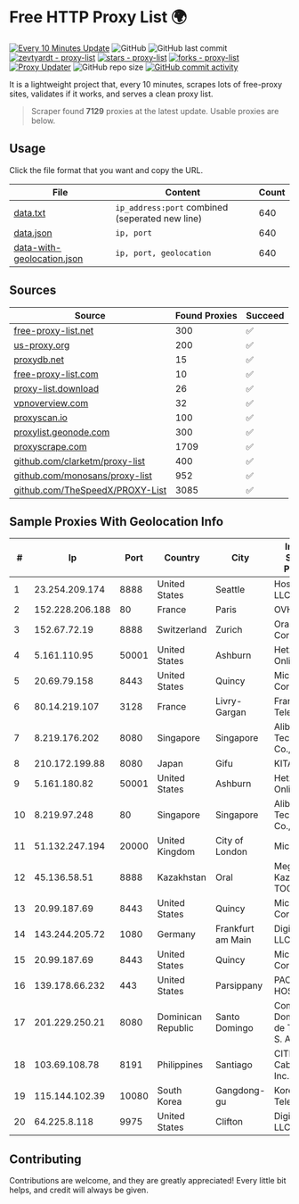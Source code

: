 
# Free HTTP Proxy List 🌍

[![Every 10 Minutes Update](https://github.com/mertguvencli/http-proxy-list/actions/workflows/main.yml/badge.svg?branch=main)](https://github.com/mertguvencli/http-proxy-list/actions/workflows/main.yml)
![GitHub](https://img.shields.io/github/license/mertguvencli/http-proxy-list)
![GitHub last commit](https://img.shields.io/github/last-commit/mertguvencli/http-proxy-list)
[![zevtyardt - proxy-list](https://img.shields.io/static/v1?label=zevtyardt&message=proxy-list&color=blue&logo=github)](https://github.com/zevtyardt/proxy-list "Go to GitHub repo")
[![stars - proxy-list](https://img.shields.io/github/stars/zevtyardt/proxy-list?style=social)](https://github.com/zevtyardt/proxy-list)
[![forks - proxy-list](https://img.shields.io/github/forks/zevtyardt/proxy-list?style=social)](https://github.com/zevtyardt/proxy-list)
[![Proxy Updater](https://github.com/zevtyardt/proxy-list/workflows/Proxy%20Updater/badge.svg)](https://github.com/zevtyardt/proxy-list/actions?query=workflow:"Proxy+Updater")
![GitHub repo size](https://img.shields.io/github/repo-size/zevtyardt/proxy-list)
[![GitHub commit activity](https://img.shields.io/github/commit-activity/m/zevtyardt/proxy-list?logo=commits)](https://github.com/zevtyardt/proxy-list/commits/main)

It is a lightweight project that, every 10 minutes, scrapes lots of free-proxy sites, validates if it works, and serves a clean proxy list.

> Scraper found **7129** proxies at the latest update. Usable proxies are below.

## Usage

Click the file format that you want and copy the URL.

|File|Content|Count|
|----|-------|-----|
|[data.txt](https://raw.githubusercontent.com/mertguvencli/http-proxy-list/main/proxy-list/data.txt)|`ip_address:port` combined (seperated new line)|640|
|[data.json](https://raw.githubusercontent.com/mertguvencli/http-proxy-list/main/proxy-list/data.json)|`ip, port`|640|
|[data-with-geolocation.json](https://raw.githubusercontent.com/mertguvencli/http-proxy-list/main/proxy-list/data-with-geolocation.json)|`ip, port, geolocation`|640|

## Sources

|Source|Found Proxies|Succeed|
|------|-------------|-------|
|[free-proxy-list.net](https://free-proxy-list.net)|300|✅|
|[us-proxy.org](https://www.us-proxy.org)|200|✅|
|[proxydb.net](http://proxydb.net)|15|✅|
|[free-proxy-list.com](https://free-proxy-list.com/?page=&port=&type%5B%5D=http&type%5B%5D=https&up_time=0&search=Search)|10|✅|
|[proxy-list.download](https://www.proxy-list.download/HTTP)|26|✅|
|[vpnoverview.com](https://vpnoverview.com/privacy/anonymous-browsing/free-proxy-servers)|32|✅|
|[proxyscan.io](https://www.proxyscan.io)|100|✅|
|[proxylist.geonode.com](https://proxylist.geonode.com/api/proxy-list?limit=300&page=1&sort_by=lastChecked&sort_type=desc&protocols=http,https)|300|✅|
|[proxyscrape.com](https://api.proxyscrape.com/v2/?request=displayproxies&protocol=http&timeout=10000&country=all&ssl=all&anonymity=all)|1709|✅|
|[github.com/clarketm/proxy-list](https://raw.githubusercontent.com/clarketm/proxy-list/master/proxy-list-raw.txt)|400|✅|
|[github.com/monosans/proxy-list](https://raw.githubusercontent.com/monosans/proxy-list/main/proxies/http.txt)|952|✅|
|[github.com/TheSpeedX/PROXY-List](https://raw.githubusercontent.com/TheSpeedX/PROXY-List/master/http.txt)|3085|✅|


## Sample Proxies With Geolocation Info

|#|Ip|Port|Country|City|Internet Service Provider|
|-|--|----|-------|----|-------------------------|
|1|23.254.209.174|8888|United States|Seattle|Hostwinds LLC.|
|2|152.228.206.188|80|France|Paris|OVH SAS|
|3|152.67.72.19|8888|Switzerland|Zurich|Oracle Corporation|
|4|5.161.110.95|50001|United States|Ashburn|Hetzner Online GmbH|
|5|20.69.79.158|8443|United States|Quincy|Microsoft Corporation|
|6|80.14.219.107|3128|France|Livry-Gargan|France Telecom|
|7|8.219.176.202|8080|Singapore|Singapore|Alibaba (US) Technology Co., Ltd.|
|8|210.172.199.88|8080|Japan|Gifu|KITAGATA|
|9|5.161.180.82|50001|United States|Ashburn|Hetzner Online GmbH|
|10|8.219.97.248|80|Singapore|Singapore|Alibaba (US) Technology Co., Ltd.|
|11|51.132.247.194|20000|United Kingdom|City of London|Microsoft|
|12|45.136.58.51|8888|Kazakhstan|Oral|Megahost Kazakhstan TOO|
|13|20.99.187.69|8443|United States|Quincy|Microsoft Corporation|
|14|143.244.205.72|1080|Germany|Frankfurt am Main|DigitalOcean, LLC|
|15|20.99.187.69|8443|United States|Quincy|Microsoft Corporation|
|16|139.178.66.232|443|United States|Parsippany|PACKET-HOST|
|17|201.229.250.21|8080|Dominican Republic|Santo Domingo|Compañía Dominicana de Teléfonos S. A.|
|18|103.69.108.78|8191|Philippines|Santiago|CITI Cableworld Inc.|
|19|115.144.102.39|10080|South Korea|Gangdong-gu|Korea Telecom|
|20|64.225.8.118|9975|United States|Clifton|DigitalOcean, LLC|



## Contributing

Contributions are welcome, and they are greatly appreciated! Every
little bit helps, and credit will always be given.


